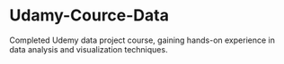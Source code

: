 # Udamy-Cource-Data
Completed Udemy data project course, gaining hands-on experience in data analysis and visualization techniques.
